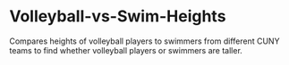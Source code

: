 # Volleyball-vs-Swim-Heights
Compares heights of volleyball players to swimmers from different CUNY teams to find whether volleyball players or swimmers are taller.
